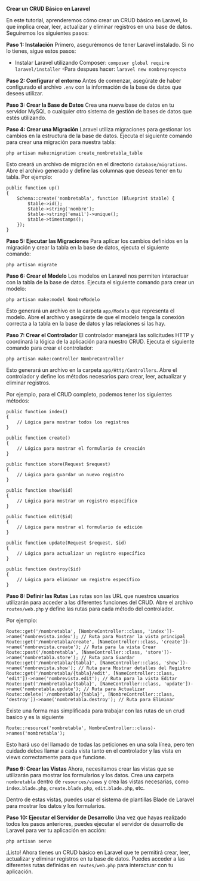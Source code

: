 **Crear un CRUD Básico en Laravel**

En este tutorial, aprenderemos cómo crear un CRUD básico en Laravel, lo que implica crear, leer, actualizar y eliminar registros en una base de datos. Seguiremos los siguientes pasos:

**Paso 1: Instalación**
Primero, asegurémonos de tener Laravel instalado. Si no lo tienes, sigue estos pasos:
- Instalar Laravel utilizando Composer:
  `composer global require laravel/installer`
-Para despues hacer:
`laravel new nombreproyecto`

**Paso 2: Configurar el entorno**
Antes de comenzar, asegúrate de haber configurado el archivo `.env` con la información de la base de datos que desees utilizar.

**Paso 3: Crear la Base de Datos**
Crea una nueva base de datos en tu servidor MySQL o cualquier otro sistema de gestión de bases de datos que estés utilizando.

**Paso 4: Crear una Migración**
Laravel utiliza migraciones para gestionar los cambios en la estructura de la base de datos. Ejecuta el siguiente comando para crear una migración para nuestra tabla:

```
php artisan make:migration create_nombretabla_table
```

Esto creará un archivo de migración en el directorio `database/migrations`. Abre el archivo generado y define las columnas que deseas tener en tu tabla. Por ejemplo:

```
public function up()
{
    Schema::create('nombretabla', function (Blueprint $table) {
        $table->id();
        $table->string('nombre');
        $table->string('email')->unique();
        $table->timestamps();
    });
}
```

**Paso 5: Ejecutar las Migraciones**
Para aplicar los cambios definidos en la migración y crear la tabla en la base de datos, ejecuta el siguiente comando:

```
php artisan migrate
```

**Paso 6: Crear el Modelo**
Los modelos en Laravel nos permiten interactuar con la tabla de la base de datos. Ejecuta el siguiente comando para crear un modelo:

```
php artisan make:model NombreModelo
```

Esto generará un archivo en la carpeta `app/Models` que representa el modelo. Abre el archivo y asegúrate de que el modelo tenga la conexión correcta a la tabla en la base de datos y las relaciones si las hay.

**Paso 7: Crear el Controlador**
El controlador manejará las solicitudes HTTP y coordinará la lógica de la aplicación para nuestro CRUD. Ejecuta el siguiente comando para crear el controlador:

```
php artisan make:controller NombreController
```

Esto generará un archivo en la carpeta `app/Http/Controllers`. Abre el controlador y define los métodos necesarios para crear, leer, actualizar y eliminar registros.

Por ejemplo, para el CRUD completo, podemos tener los siguientes métodos:
```
public function index()
{
    // Lógica para mostrar todos los registros
}

public function create()
{
    // Lógica para mostrar el formulario de creación
}

public function store(Request $request)
{
    // Lógica para guardar un nuevo registro
}

public function show($id)
{
    // Lógica para mostrar un registro específico
}

public function edit($id)
{
    // Lógica para mostrar el formulario de edición
}

public function update(Request $request, $id)
{
    // Lógica para actualizar un registro específico
}

public function destroy($id)
{
    // Lógica para eliminar un registro específico
}
```

**Paso 8: Definir las Rutas**
Las rutas son las URL que nuestros usuarios utilizarán para acceder a las diferentes funciones del CRUD. Abre el archivo `routes/web.php` y define las rutas para cada método del controlador.

Por ejemplo:

```
Route::get('/nombretabla', [NombreController::class, 'index'])->name('nombrevista.index'); // Ruta para Mostrar la vista principal
Route::get('/nombretabla/create', [NameController::class, 'create'])->name('nombrevista.create'); // Ruta para la vista Crear
Route::post('/nombretabla', [NameController::class, 'store'])->name('nombretabla.store'); // Ruta para Guardar
Route::get('/nombretabla/{tabla}', [NameController::class, 'show'])->name('nombrevista.show'); // Ruta para Mostrar detalles del Registro
Route::get('/nombretabla/{tabla}/edit', [NameController::class, 'edit'])->name('nombrevista.edit'); // Ruta para la vista Editar
Route::put('/nombretabla/{tabla}', [NameController::class, 'update'])->name('nombretabla.update'); // Ruta para Actualizar
Route::delete('/nombretabla/{tabla}', [NombreController::class, 'destroy'])->name('nombretabla.destroy'); // Ruta para Eliminar
```

Existe una forma mas simplificada para trabajar con las rutas de un crud basico y es la siguiente
```
Route::resource('nombretabla', NombreController::class)->names('nombretabla');
```
Esto hará uso del llamado de todas las peticiones en una sola línea, pero ten cuidado
debes llamar a cada vista tanto en el controlador y las vista en views correctamente para que funcione.

**Paso 9: Crear las Vistas**
Ahora, necesitamos crear las vistas que se utilizarán para mostrar los formularios y los datos. Crea una carpeta `nombretabla` dentro de `resources/views` y crea las vistas necesarias, como `index.blade.php`, `create.blade.php`, `edit.blade.php`, etc.

Dentro de estas vistas, puedes usar el sistema de plantillas Blade de Laravel para mostrar los datos y los formularios.

**Paso 10: Ejecutar el Servidor de Desarrollo**
Una vez que hayas realizado todos los pasos anteriores, puedes ejecutar el servidor de desarrollo de Laravel para ver tu aplicación en acción:

```
php artisan serve
```

¡Listo! Ahora tienes un CRUD básico en Laravel que te permitirá crear, leer, actualizar y eliminar registros en tu base de datos. Puedes acceder a las diferentes rutas definidas en `routes/web.php` para interactuar con tu aplicación.
